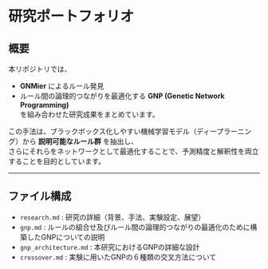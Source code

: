 # 研究ポートフォリオ

## 概要
本リポジトリでは、  
- **GNMier** によるルール発見  
- ルール間の論理的つながりを最適化する **GNP (Genetic Network Programming)**  
を組み合わせた研究成果をまとめています。  

この手法は、ブラックボックス化しやすい機械学習モデル（ディープラーニング）から **説明可能なルール群** を抽出し、  
さらにそれらをネットワークとして最適化することで、予測精度と解釈性を両立することを目的としています。  

---

## ファイル構成
- `research.md` : 研究の詳細（背景、手法、実験設定、展望）  
- `gnp.md` : ルールの組合せ及びルール間の論理的つながりの最適化のために構築したGNPについての説明
- `gnp_architecture.md` : 本研究におけるGNPの詳細な設計
- `crossover.md` : 実験に用いたGNPの６種類の交叉方法について 
